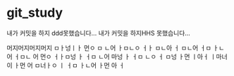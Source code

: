 # git_study
내가 커밋을 하지 ddd못했습니다...
내가 커밋을 하지HHS 못했습니다...

머지머지머지머지
ㅁㅏ넝ㅣㅏ 먼ㅇ
 ㅁ
 ㄴ어 ㅏㅁㄴㅇ ㅓㅏ
 ㅁㄴ아 ㅓ
 ㅁㄴ어
  ㅓㅁ
  ㅏㄴ어
   ㅓㅁㄴ
   어
   먼ㅇ ㅓㅏㅁ넝
   ㅏ ㅓㅁ
   ㄴ어
   마넝
   ㅏ ㅓㅁ
   ㄴㅇ ㅓ
   ㅁ넝
    ㅏ먼
    ㅣ아ㅓ ㅣ마너이 ㅏ먼
     어
     ㅁ너ㅏㅇ
     ㅣ ㅓㅁ
     ㅏㄴ어
     ㅏ먼
     아 ㅓ
